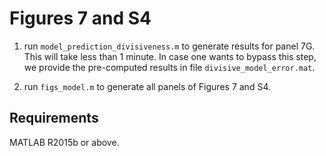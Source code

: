 # Figures 7 and S4

1. run ``model_prediction_divisiveness.m`` to generate results for panel 7G. This will take less than 1 minute. In case one wants to bypass this step, we provide the pre-computed results in file ``divisive_model_error.mat``.

2. run ``figs_model.m`` to generate all panels of Figures 7 and S4.

## Requirements

MATLAB R2015b or above.
